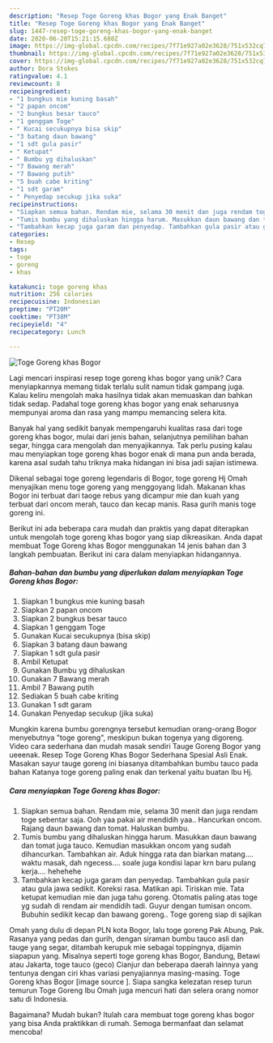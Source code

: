 ```yaml
---
description: "Resep Toge Goreng khas Bogor yang Enak Banget"
title: "Resep Toge Goreng khas Bogor yang Enak Banget"
slug: 1447-resep-toge-goreng-khas-bogor-yang-enak-banget
date: 2020-06-20T15:21:15.680Z
image: https://img-global.cpcdn.com/recipes/7f71e927a02e3628/751x532cq70/toge-goreng-khas-bogor-foto-resep-utama.jpg
thumbnail: https://img-global.cpcdn.com/recipes/7f71e927a02e3628/751x532cq70/toge-goreng-khas-bogor-foto-resep-utama.jpg
cover: https://img-global.cpcdn.com/recipes/7f71e927a02e3628/751x532cq70/toge-goreng-khas-bogor-foto-resep-utama.jpg
author: Dora Stokes
ratingvalue: 4.1
reviewcount: 8
recipeingredient:
- "1 bungkus mie kuning basah"
- "2 papan oncom"
- "2 bungkus besar tauco"
- "1 genggam Toge"
- " Kucai secukupnya bisa skip"
- "3 batang daun bawang"
- "1 sdt gula pasir"
- " Ketupat"
- " Bumbu yg dihaluskan"
- "7 Bawang merah"
- "7 Bawang putih"
- "5 buah cabe kriting"
- "1 sdt garam"
- " Penyedap secukup jika suka"
recipeinstructions:
- "Siapkan semua bahan. Rendam mie, selama 30 menit dan juga rendam toge sebentar saja. Ooh yaa pakai air mendidih yaa.. Hancurkan oncom. Rajang daun bawang dan tomat. Haluskan bumbu."
- "Tumis bumbu yang dihaluskan hingga harum. Masukkan daun bawang dan tomat juga tauco. Kemudian masukkan oncom yang sudah dihancurkan. Tambahkan air. Aduk hingga rata dan biarkan matang.... waktu masak, dah ngecess.... soale juga kondisi lapar krn baru pulang kerja.... hehehehe"
- "Tambahkan kecap juga garam dan penyedap. Tambahkan gula pasir atau gula jawa sedikit. Koreksi rasa. Matikan api. Tiriskan mie. Tata ketupat kemudian mie dan juga tahu goreng. Otomatis paling atas toge yg sudah di rendam air mendidih tadi. Guyur dengan tumisan oncom. Bubuhin sedikit kecap dan bawang goreng.. Toge goreng siap di sajikan"
categories:
- Resep
tags:
- toge
- goreng
- khas

katakunci: toge goreng khas 
nutrition: 256 calories
recipecuisine: Indonesian
preptime: "PT20M"
cooktime: "PT38M"
recipeyield: "4"
recipecategory: Lunch

---
```



![Toge Goreng khas Bogor](https://img-global.cpcdn.com/recipes/7f71e927a02e3628/751x532cq70/toge-goreng-khas-bogor-foto-resep-utama.jpg)

Lagi mencari inspirasi resep toge goreng khas bogor yang unik? Cara menyiapkannya memang tidak terlalu sulit namun tidak gampang juga. Kalau keliru mengolah maka hasilnya tidak akan memuaskan dan bahkan tidak sedap. Padahal toge goreng khas bogor yang enak seharusnya mempunyai aroma dan rasa yang mampu memancing selera kita.

Banyak hal yang sedikit banyak mempengaruhi kualitas rasa dari toge goreng khas bogor, mulai dari jenis bahan, selanjutnya pemilihan bahan segar, hingga cara mengolah dan menyajikannya. Tak perlu pusing kalau mau menyiapkan toge goreng khas bogor enak di mana pun anda berada, karena asal sudah tahu triknya maka hidangan ini bisa jadi sajian istimewa.

Dikenal sebagai toge goreng legendaris di Bogor, toge goreng Hj Omah menyajikan menu toge goreng yang menggoyang lidah. Makanan khas Bogor ini terbuat dari taoge rebus yang dicampur mie dan kuah yang terbuat dari oncom merah, tauco dan kecap manis. Rasa gurih manis toge goreng ini.


Berikut ini ada beberapa cara mudah dan praktis yang dapat diterapkan untuk mengolah toge goreng khas bogor yang siap dikreasikan. Anda dapat membuat Toge Goreng khas Bogor menggunakan 14 jenis bahan dan 3 langkah pembuatan. Berikut ini cara dalam menyiapkan hidangannya.

<!--inarticleads1-->

##### Bahan-bahan dan bumbu yang diperlukan dalam menyiapkan Toge Goreng khas Bogor:

1. Siapkan 1 bungkus mie kuning basah
1. Siapkan 2 papan oncom
1. Siapkan 2 bungkus besar tauco
1. Siapkan 1 genggam Toge
1. Gunakan  Kucai secukupnya (bisa skip)
1. Siapkan 3 batang daun bawang
1. Siapkan 1 sdt gula pasir
1. Ambil  Ketupat
1. Gunakan  Bumbu yg dihaluskan
1. Gunakan 7 Bawang merah
1. Ambil 7 Bawang putih
1. Sediakan 5 buah cabe kriting
1. Gunakan 1 sdt garam
1. Gunakan  Penyedap secukup (jika suka)


Mungkin karena bumbu gorengnya tersebut kemudian orang-orang Bogor menyebutnya &#34;toge goreng&#34;, meskipun bukan togenya yang digoreng. Video cara sederhana dan mudah masak sendiri Tauge Goreng Bogor yang ueeenak. Resep Toge Goreng Khas Bogor Sederhana Spesial Asli Enak. Masakan sayur tauge goreng ini biasanya ditambahkan bumbu tauco pada bahan Katanya toge goreng paling enak dan terkenal yaitu buatan Ibu Hj. 

<!--inarticleads2-->

##### Cara menyiapkan Toge Goreng khas Bogor:

1. Siapkan semua bahan. Rendam mie, selama 30 menit dan juga rendam toge sebentar saja. Ooh yaa pakai air mendidih yaa.. Hancurkan oncom. Rajang daun bawang dan tomat. Haluskan bumbu.
1. Tumis bumbu yang dihaluskan hingga harum. Masukkan daun bawang dan tomat juga tauco. Kemudian masukkan oncom yang sudah dihancurkan. Tambahkan air. Aduk hingga rata dan biarkan matang.... waktu masak, dah ngecess.... soale juga kondisi lapar krn baru pulang kerja.... hehehehe
1. Tambahkan kecap juga garam dan penyedap. Tambahkan gula pasir atau gula jawa sedikit. Koreksi rasa. Matikan api. Tiriskan mie. Tata ketupat kemudian mie dan juga tahu goreng. Otomatis paling atas toge yg sudah di rendam air mendidih tadi. Guyur dengan tumisan oncom. Bubuhin sedikit kecap dan bawang goreng.. Toge goreng siap di sajikan


Omah yang dulu di depan PLN kota Bogor, lalu toge goreng Pak Abung, Pak. Rasanya yang pedas dan gurih, dengan siraman bumbu tauco asli dan tauge yang segar, ditambah kerupuk mie sebagai toppingnya, dijamin siapapun yang. Misalnya seperti toge goreng khas Bogor, Bandung, Betawi atau Jakarta, toge tauco (geco) Cianjur dan beberapa daerah lainnya yang tentunya dengan ciri khas variasi penyajiannya masing-masing. Toge Goreng khas Bogor [image source ]. Siapa sangka kelezatan resep turun temurun Toge Goreng Ibu Omah juga mencuri hati dan selera orang nomor satu di Indonesia. 

Bagaimana? Mudah bukan? Itulah cara membuat toge goreng khas bogor yang bisa Anda praktikkan di rumah. Semoga bermanfaat dan selamat mencoba!
